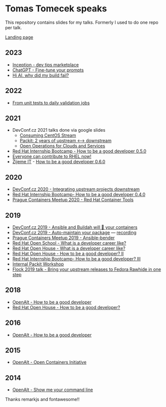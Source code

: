 # Tomas Tomecek speaks

This repository contains slides for my talks. Formerly I used to do one repo per talk.

[Landing page](https://tomastomecek.github.io/speaks/)

## 2023
* [Inception - dev tips marketplace](2023-devconf-inception/)
* [ChatGPT - Fine-tune your prompts](2023-chatgpt-how-to/)
* [Hi AI, why did my build fail?](2023-analyze-logs-with-llm/)

## 2022
* [From unit tests to daily validation jobs](2022-from-unit-testing-to-daily-validation-jobs/)


## 2021
* DevConf.cz 2021 talks done via google slides
  * [Consuming CentOS Stream](https://devconfcz2021.sched.com/event/gmSG/consuming-centos-stream)
  * [Packit: 2 years of upstream ⟷ downstream](https://devconfcz2021.sched.com/event/gmOX/packit-2-years-of-upstream-downstream)
  * [Open Operations for Clouds and Services](https://devconfcz2021.sched.com/event/gmXX/open-operations-for-clouds-and-services)
* [Red Hat Internship Bootcamp - How to be a good developer 0.5.0](2021-how-to-be-a-good-dev-0.5.0/)
* [Everyone can contribute to RHEL now!](2021-everyone-can-contribute-to-rhel-now/)
* [Žijeme IT](http://www.zijemeit.cz/workshop?programId=8) - [How to be a good developer 0.6.0](2021-how-to-be-a-good-dev-0.6.0/)

## 2020

* [DevConf.cz 2020 - Integrating upstream projects downstream](2020-devconf-integrating-upstream-projects-downstream/)
* [Red Hat Internship Bootcamp- How to be a good developer 0.4.0](2020-how-to-be-a-good-dev-0.4.0/)
* [Prague Containers Meetup 2020 - Red Hat Container Tools](2020-prgcont-podman/)


## 2019

* [DevConf.cz 2019 - Ansible and Buildah will 🎸 your containers](2019-devconf-ansible-buildah-will-rock-your-containers/)
* [DevConf.cz 2019 - Auto-maintain your package](2019-devconf-auto-maintain-your-package) — [recording](https://www.youtube.com/watch?v=KpF27v6K4Oc)
* [Prague Containers Meetup 2019 - Ansible-bender](2019-prgcont-ansible-bender/)
* [Red Hat Open School - What is a developer career like?](2019-openschool-what-is-a-dev-career-like/)
* [Red Hat Open House - What is a developer career like?](2019-open-house-what-is-a-dev-career-like/)
* [Red Hat Open House - How to be a good developer? II](2019-open-house-how-to-be-a-good-developer-II/)
* [Red Hat Internship Bootcamp- How to be a good developer? III](2019-interns-bootcamp-how-to-be-a-good-developer-III/)
* [Internal Packit Workshop](2019-packit-workshop/)
* [Flock 2019 talk - Bring your upstream releases to Fedora Rawhide in one step](2019-packit-flock-talk/)


## 2018

* [OpenAlt - How to be a good developer](https://github.com/TomasTomecek/openalt-2018-talk)
* [Red Hat Open House - How to be a good developer?](https://github.com/TomasTomecek/open-house-2018-talk)


## 2016

* [OpenAlt - How to be a good developer](https://github.com/TomasTomecek/openalt-2016-talk)


## 2015

* [OpenAlt - Open Containers Initiative](https://github.com/TomasTomecek/openalt-2015-oci-demo)


## 2014

* [OpenAlt - Show me your command line](https://github.com/TomasTomecek/openalt-2014-cli)


Thanks remarkjs and fontawesome!!
